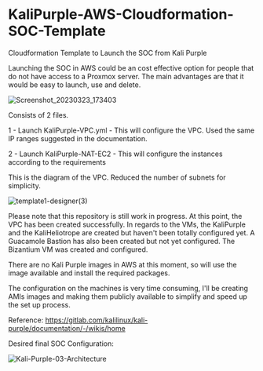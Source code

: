 # KaliPurple-AWS-Cloudformation-SOC-Template
Cloudformation Template to Launch the SOC from Kali Purple

Launching the SOC in AWS could be an cost effective option for people that do not have access to a Proxmox server. The main advantages are that it would be easy to launch, use and delete. 

![Screenshot_20230323_173403](https://user-images.githubusercontent.com/47893772/227368991-d61666b2-c12d-4051-91ce-629e8815347d.png)


Consists of 2 files. 

  1 - Launch KaliPurple-VPC.yml - This will configure the VPC. Used the same IP ranges suggested in the documentation. 
  
  2 - Launch KaliPurple-NAT-EC2 - This will configure the instances according to the requirements
  
  This is the diagram of the VPC. Reduced the number of subnets for simplicity. 
  
  
  

![template1-designer(3)](https://user-images.githubusercontent.com/47893772/228842910-7b7add90-86e2-418e-9ad9-3bf79295bec6.png)



  
  
  
  
  
  
  Please note that this repository is still work in progress. At this point, the VPC has been created successfully. In regards to the VMs, the KaliPurple and the KaliHeliotrope are created but haven't been totally configured yet. A Guacamole Bastion has also been created but not yet configured. The Bizantium VM was created and configured.
  
  
  There are no Kali Purple images in AWS at this moment, so will use the image available and install the required packages. 
  
  The configuration on the machines is very time consuming, I'll be creating AMIs images and making them publicly available to simplify and speed up the set up process.  
  
  
  Reference:  https://gitlab.com/kalilinux/kali-purple/documentation/-/wikis/home
  
Desired final SOC Configuration:


![Kali-Purple-03-Architecture](https://user-images.githubusercontent.com/47893772/227374044-259a9c52-7d28-4f2d-b6e1-11aef05c74aa.png)

